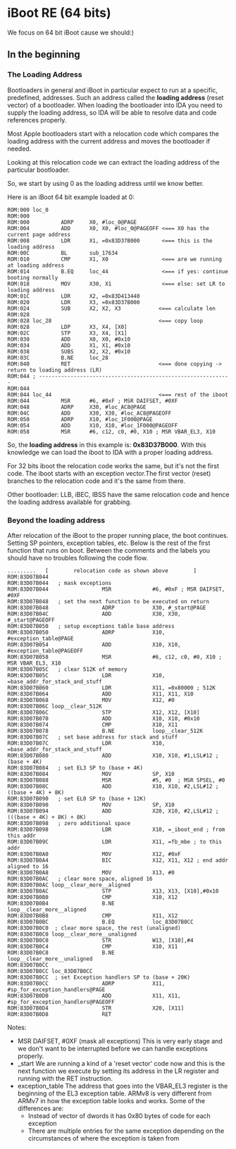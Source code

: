 # iBoot RE (64 bits)

We focus on 64 bit iBoot cause we should:)

## In the beginning

### The Loading Address

Bootloaders in general and iBoot in particular expect to run at a specific, predefined, addresses.
Such an address called the __loading address__ (reset vector) of a bootloader.
When loading the bootloader into IDA you need to supply the loading address, so IDA will be able to
resolve data and code references properly.

Most Apple bootloaders start with a relocation code which compares the loading address with the current
address and moves the bootloader if needed.

Looking at this relocation code we can extract the loading address of the particular bootloader.

So, we start by using 0 as the loading address until we know better.

Here is an iBoot 64 bit example loaded at 0:

~~~ data
ROM:000 loc_0
ROM:000
ROM:000          ADRP     X0, #loc_0@PAGE
ROM:004          ADD      X0, X0, #loc_0@PAGEOFF <=== X0 has the current page address
ROM:008          LDR      X1, =0x83D37B000       <=== this is the loading address
ROM:00C          BL       sub_17634
ROM:010          CMP      X1, X0                 <=== are we running at loading address
ROM:014          B.EQ     loc_44                 <=== if yes: continue booting normally
ROM:018          MOV      X30, X1                <=== else: set LR to loading address
ROM:01C          LDR      X2, =0x83D413440
ROM:020          LDR      X3, =0x83D37B000
ROM:024          SUB      X2, X2, X3            <=== calculate len
ROM:028
ROM:028 loc_28                                  <=== copy loop
ROM:028          LDP      X3, X4, [X0]
ROM:02C          STP      X3, X4, [X1]
ROM:030          ADD      X0, X0, #0x10
ROM:034          ADD      X1, X1, #0x10
ROM:038          SUBS     X2, X2, #0x10
ROM:03C          B.NE     loc_28
ROM:040          RET                            <=== done copying -> return to loading address (LR)
ROM:044 ; -------------------------------------------------------------
ROM:044
ROM:044 loc_44                                  <=== rest of the iboot
ROM:044          MSR      #6, #0xF ; MSR DAIFSET, #0XF
ROM:048          ADRP     X30, #loc_AC8@PAGE
ROM:04C          ADD      X30, X30, #loc_AC8@PAGEOFF
ROM:050          ADRP     X10, #loc_1F000@PAGE
ROM:054          ADD      X10, X10, #loc_1F000@PAGEOFF
ROM:058          MSR      #6, c12, c0, #0, X10 ; MSR VBAR_EL3, X10
~~~

So, the __loading address__ in this example is: __0x83D37B000__.
With this knowledge we can load the iboot to IDA with a proper loading address.

For 32 bits iboot the relocation code works the same, but it's not the first code.
The iboot starts with an exception vector.The first vector (reset) branches to the relocation code and
it's the same from there.

Other bootloader: LLB, iBEC, IBSS have the same relocation code and hence the loading address available
for grabbing.

### Beyond the loading address

After relocation of the iBoot to the proper running place, the boot continues.
Setting SP pointers, exception tables, etc.
Below is the rest of the first function that runs on boot.
Between the comments and the labels you should have no troubles following the code flow.

~~~ data
.........   [        relocation code as shown above        ]
ROM:83D07B044
ROM:83D07B044   ; mask exceptions
ROM:83D07B044                 MSR             #6, #0xF ; MSR DAIFSET, #0XF
ROM:83D07B048   ; set the next function to be executed on return
ROM:83D07B048                 ADRP            X30, #_start@PAGE
ROM:83D07B04C                 ADD             X30, X30, #_start@PAGEOFF
ROM:83D07B050   ; setup exceptions table base address
ROM:83D07B050                 ADRP            X10, #exception_table@PAGE
ROM:83D07B054                 ADD             X10, X10, #exception_table@PAGEOFF
ROM:83D07B058                 MSR             #6, c12, c0, #0, X10 ; MSR VBAR_EL3, X10
ROM:83D07B05C   ; clear 512K of memory
ROM:83D07B05C                 LDR             X10, =base_addr_for_stack_and_stuff
ROM:83D07B060                 LDR             X11, =0x80000 ; 512K
ROM:83D07B064                 ADD             X11, X11, X10
ROM:83D07B068                 MOV             X12, #0
ROM:83D07B06C loop__clear_512K
ROM:83D07B06C                 STP             X12, X12, [X10]
ROM:83D07B070                 ADD             X10, X10, #0x10
ROM:83D07B074                 CMP             X10, X11
ROM:83D07B078                 B.NE            loop__clear_512K
ROM:83D07B07C   ; set base address for stack and stuff
ROM:83D07B07C                 LDR             X10, =base_addr_for_stack_and_stuff
ROM:83D07B080                 ADD             X10, X10, #1,LSL#12 ; (base + 4K)
ROM:83D07B084   ; set EL3 SP to (base + 4K)
ROM:83D07B084                 MOV             SP, X10
ROM:83D07B088                 MSR             #5, #0  ; MSR SPSEL, #0
ROM:83D07B08C                 ADD             X10, X10, #2,LSL#12 ; ((base + 4K) + 8K)
ROM:83D07B090   ; set EL0 SP to (base + 12K)
ROM:83D07B090                 MOV             SP, X10
ROM:83D07B094                 ADD             X20, X10, #2,LSL#12 ; (((base + 4K) + 8K) + 8K)
ROM:83D07B098   ; zero additional space
ROM:83D07B098                 LDR             X10, =_iboot_end ; from this addr
ROM:83D07B09C                 LDR             X11, =fb_mbe ; to this addr
ROM:83D07B0A0                 MOV             X12, #0xF
ROM:83D07B0A4                 BIC             X12, X11, X12 ; end addr aligned to 16
ROM:83D07B0A8                 MOV             X13, #0
ROM:83D07B0AC   ; clear more space, aligned 16
ROM:83D07B0AC loop__clear_more__aligned
ROM:83D07B0AC                 STP             X13, X13, [X10],#0x10
ROM:83D07B0B0                 CMP             X10, X12
ROM:83D07B0B4                 B.NE            loop__clear_more__aligned
ROM:83D07B0B8                 CMP             X11, X12
ROM:83D07B0BC                 B.EQ            loc_83D07B0CC
ROM:83D07B0C0  ; clear more space, the rest (unaligned)
ROM:83D07B0C0 loop__clear_more__unaligned
ROM:83D07B0C0                 STR             W13, [X10],#4
ROM:83D07B0C4                 CMP             X10, X11
ROM:83D07B0C8                 B.NE            loop__clear_more__unaligned
ROM:83D07B0CC
ROM:83D07B0CC loc_83D07B0CC
ROM:83D07B0CC  ; set Exception handlers SP to (base + 20K)
ROM:83D07B0CC                 ADRP            X11, #sp_for_exception_handlers@PAGE
ROM:83D07B0D0                 ADD             X11, X11, #sp_for_exception_handlers@PAGEOFF
ROM:83D07B0D4                 STR             X20, [X11]
ROM:83D07B0D8                 RET
~~~

Notes:

- MSR DAIFSET, #0XF (mask all exceptions)
  This is very early stage and we don't want to be interrupted before we can handle exceptions properly.
- _start
  We are running a kind of a 'reset vector' code now and this is the next
  function we execute by setting its address in the LR register and running with the RET instruction.
- exception_table
  The address that goes into the VBAR_EL3 register is the beginning of the EL3 exception table.
  ARMv8 is very different from ARMv7 in how the exception table looks and works.
  Some of the differences are:
  - Instead of vector of dwords it has 0x80 bytes of code for each exception
  - There are multiple entries for the same exception depending on the circumstances of where the exception is taken from
